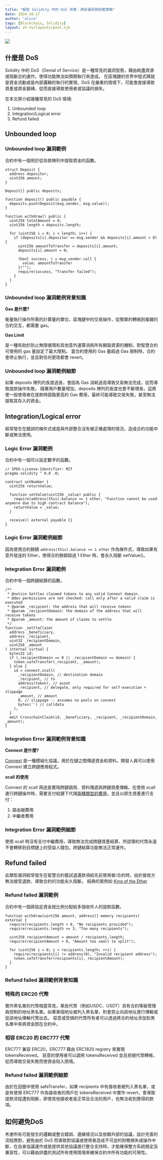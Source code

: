 ```yaml
---
title: "解密 Solidity 中的 DoS 攻擊：資安漏洞與防範策略"
date: 2024-10-17
author: "alice"
tags: [Blockchain, Solidity]
layout: zh-tw/layouts/post.njk
---
```


![](/img/posts/alice/solidityDoS/solidityDos.png)

## 什麼是 DoS
<!-- summary -->
Solidity 中的 DoS（Denial of Service）是一種常見的漏洞型態，藉由耗盡資源或阻斷合約運作，使得功能無法如預期執行來達成。
在區塊鏈的世界中程式碼就是資金流動或是內部邏輯的執行的實現，DoS 在嚴重的情境下，可能會直接導致資產或資金變磚，從而直接導致使用者或協議的損失。

在本文將介紹幾種常見的 DoS 情境:
1. Unbounded loop
2. Integration/Logical error
3. Refund failed
<!-- summary -->

## Unbounded loop
### Unbounded loop 漏洞範例
合約中有一個用於從存款陣列中提取資金的函數。

``` solidity
struct Deposit {
  address depositor;
  uint256 amount;
}

Deposit[] public deposits;

function deposit() public payable {
  deposits.push(Deposit(msg.sender, msg.value));
}

function withdraw() public {
  uint256 totalAmount = 0;
  uint256 length = deposits.length;

  for (uint256 i = 0; i < length; i++) {
    if (deposits[i].depositor == msg.sender && deposits[i].amount > 0) {
      uint256 amountToTransfer = deposits[i].amount;
      deposits[i].amount = 0;

      (bool success, ) = msg.sender.call {
        value: amountToTransfer
      }("");
      require(success, "Transfer failed");
    }
  }
}
```
### Unbounded loop 漏洞範例背景知識

**Gas 是什麼?**

衡量執行操作所需的計算量的單位，區塊鏈中的交易操作，從簡單的轉帳到複雜的合約交互，都需要 gas。

**Gas Limit**

是一種有助於防止無限循環和其他意外運算消耗所有網路資源的機制，對智慧合約可使用的 gas 量設定了最大限制。
當合約使用的 Gas 量超過 Gas 限制時，合約會停止執行，並且對任何更改都會 revert。

### Unbounded loop 漏洞範例細節
如果 deposits 陣列的長度過長，會因為 Gas 消耗過高導致交易無法完成，從而導致提款操作失敗。
隨著用戶數量增加，deposits 陣列的長度也會不斷增長，這將使一般使用者在提款時面臨更高的 Gas 費用，最終可能導致交易失敗，甚至無法提取其存入的資金。


## Integration/Logical error
經常發生在錯誤的條件式或是與外部整合沒有被正確處理的情況，造成合約功能中斷或無法使用。

### Logic Error 漏洞範例

合約中有一個可以設定數字的函數。
``` solidity
// SPDX-License-Identifier: MIT
pragma solidity ^ 0.8 .0;

contract setNumber {
  uint256 returnValue;

  function setValue(uint256 _value) public {
    require(address(this).balance <= 1 ether, "Function cannot be used anymore due to high contract balance");
    returnValue = _value;
  }

  receive() external payable {}
}
```
### Logic Error 漏洞範例細節
因為使用合約餘額 ```address(this).balance <= 1 ether``` 作為條件式，導致如果有意外發送的 Ether，使得合約餘額超過 1 Ether 時，會永久阻斷 setValue()。


### Integration Error 漏洞範例
合約中有一個跨鏈結算的函數。

``` solidity
/**
 * @notice Settles claimed tokens to any valid Connext domain.
 * @dev permissions are not checked: call only after a valid claim is executed
 * @param _recipient: the address that will receive tokens
 * @param _recipientDomain: the domain of the address that will receive tokens
 * @param _amount: the amount of claims to settle
 */
function _settleClaim(
  address _beneficiary,
  address _recipient,
  uint32 _recipientDomain,
  uint256 _amount
) internal virtual {
  bytes32 id;
  if (_recipientDomain == 0 || _recipientDomain == domain) {
    token.safeTransfer(_recipient, _amount);
  } else {
    id = connext.xcall(
      _recipientDomain, // destination domain
      _recipient, // to
      address(token), // asset
      _recipient, // delegate, only required for self-execution + slippage
      _amount, // amount
      0, // slippage -- assumes no pools on connext
      bytes('') // calldata
    );
  }
  emit CrosschainClaim(id, _beneficiary, _recipient, _recipientDomain, _amount);
}
```

### Integration Error 漏洞範例背景知識

**Connext 是什麼?**

[Connext](https://docs.connext.network/) 是一種模組化協議，用於在鏈之間傳遞資金和資料。開發人員可以使用 Connext 建立跨鏈應用程式。

**xcall 的使用**

Connext 的 xcall 用途是實現跨鏈調用、資料傳遞與跨鏈資產傳輸，在使用 xcall 進行跨鏈操作時，需要支付給鏈下代理[兩種類型的費用](https://docs.connext.network/developers/guides/estimating-fees)，並且以原生資產進行支付：
1. 路由器費用
2. 中繼者費用

### Integration Error 漏洞範例細節
使用 xcall 時沒有支付中繼費用，導致無法完成跨鏈資產結算，所認領的代幣永遠不會轉移到目標鏈上的受益人錢包，跨鏈結算功能無法正常運作。

## Refund failed
此類型漏洞經常發生在智慧合約嘗試退還款項給先前使用者/合約時，由於接收方無法接受退款，導致合約的功能永久阻斷。
經典的案例如 [King of the Ether](https://github.com/NorthPoleYuri/web3SecurityCourses/blob/main/src/dos_example/king.sol)


### Refund failed 漏洞範例

合約中有一個將指定資金按比例分配給多個收件人的提款函數。


``` solidity
function withdraw(uint256 amount, address[] memory recipients) external {
  require(recipients.length > 0, "No recipients provided");
  require(recipients.length <= 3, "Too many recipients");

  uint256 recipientAmount = amount / recipients.length;
  require(recipientAmount > 0, "Amount too small to split");

  for (uint256 i = 0; i < recipients.length; ++i) {
    require(recipients[i] != address(0), "Invalid recipient address");
    token.safeTransfer(recipients[i], recipientAmount);
  }
}
```

### Refund failed 漏洞範例背景知識

### 特殊的 ERC20 代幣
實作黑名單的代幣相當常見，某些代幣（例如USDC、USDT）具有合約等級管理員控制的地址黑名單。如果某個地址被列入黑名單，則會禁止向該地址進行傳輸或從該地址傳輸代幣出去。
惡意或受損的代幣所有者可以透過將合約地址添加到黑名單中來將資金困在合約中。

### 相容 ERC20 的 ERC777 代幣
ERC777 兼容 ERC20，ERC777 藉由 ERC1820 registry 來實現 tokensReceived。
惡意的使用者可以調用 tokensReceived 並且拒絕代幣轉帳，從而導致交易失敗而使資金陷入困境。


### Refund failed 漏洞範例細節
由於在迴圈中使用 safeTransfer，如果 recipients 中有接收者被列入黑名單，或是有使用 ERC777 作為接收者的用戶在 tokensReceived 中實作 revert，會導致提款流程遭到阻斷，即使其他接收者是正常且合法的用戶，也無法收到應得的款項。

## 如何避免DoS

考慮所有可能發生的邏輯或整合錯誤、邊緣情況以及依賴外部的協議，設計完善的流程應對，避免由於 DoS 而導致對協議或使用者造成不可逆的財務損失或操作中斷，在自身協議運作或是提供其他協議進行整合支持時，才能確保雙方系統穩定及兼容性，可以藉由詳盡的測試所有使用情境來確保合約中所有功能的可用性。
